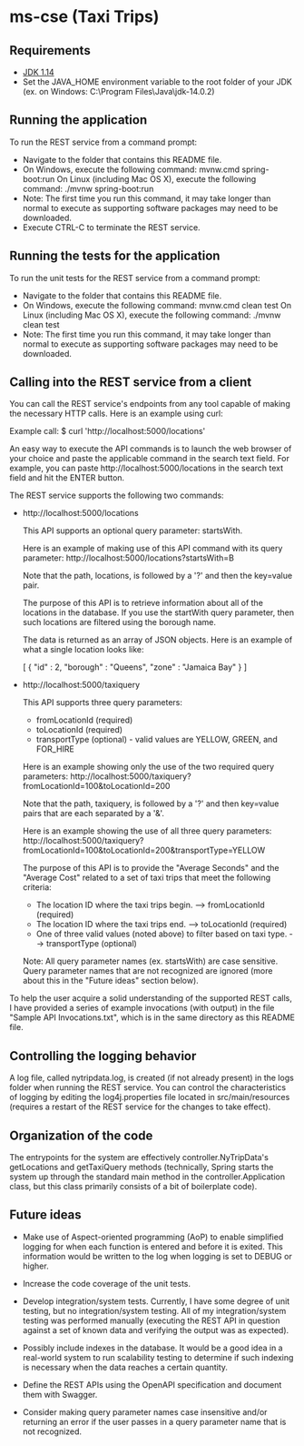 
# ms-cse (Taxi Trips)

## Requirements
* [JDK 1.14](https://www.oracle.com/java/technologies/javase-jdk14-downloads.html)
* Set the JAVA_HOME environment variable to the root folder of your JDK (ex. on Windows: C:\Program Files\Java\jdk-14.0.2)

## Running the application

To run the REST service from a command prompt:
* Navigate to the folder that contains this README file.
* On Windows, execute the following command: mvnw.cmd spring-boot:run
  On Linux (including Mac OS X), execute the following command: ./mvnw spring-boot:run
* Note: The first time you run this command, it may take longer than normal to execute
  as supporting software packages may need to be downloaded.
* Execute CTRL-C to terminate the REST service.

## Running the tests for the application

To run the unit tests for the REST service from a command prompt:
* Navigate to the folder that contains this README file.
* On Windows, execute the following command: mvnw.cmd clean test
  On Linux (including Mac OS X), execute the following command: ./mvnw clean test
* Note: The first time you run this command, it may take longer than normal to execute
  as supporting software packages may need to be downloaded.

## Calling into the REST service from a client

You can call the REST service's endpoints from any tool capable of making the necessary
HTTP calls. Here is an example using curl:

Example call:
$ curl 'http://localhost:5000/locations'

An easy way to execute the API commands is to launch the web browser of your choice
and paste the applicable command in the search text field. For example, you can paste
http://localhost:5000/locations in the search text field and hit the ENTER button.

The REST service supports the following two commands:

* http://localhost:5000/locations

  This API supports an optional query parameter: startsWith.

  Here is an example of making use of this API command with its query parameter:
  http://localhost:5000/locations?startsWith=B

  Note that the path, locations, is followed by a '?' and then the key=value pair.

  The purpose of this API is to retrieve information about all of the locations in
  the database. If you use the startWith query parameter, then such locations are
  filtered using the borough name.

  The data is returned as an array of JSON objects. Here is an example of what a single location looks like:

  [ {
      "id" : 2,
      "borough" : "Queens",
      "zone" : "Jamaica Bay"
    }
  ]

* http://localhost:5000/taxiquery

  This API supports three query parameters:
  * fromLocationId (required)
  * toLocationId (required)
  * transportType (optional) - valid values are YELLOW, GREEN, and FOR_HIRE

  Here is an example showing only the use of the two required query parameters:
  http://localhost:5000/taxiquery?fromLocationId=100&toLocationId=200

  Note that the path, taxiquery, is followed by a '?' and then key=value pairs
  that are each separated by a '&'.

  Here is an example showing the use of all three query parameters:
  http://localhost:5000/taxiquery?fromLocationId=100&toLocationId=200&transportType=YELLOW

  The purpose of this API is to provide the "Average Seconds" and the "Average Cost"
  related to a set of taxi trips that meet the following criteria:
  * The location ID where the taxi trips begin. --> fromLocationId (required)
  * The location ID where the taxi trips end. --> toLocationId (required)
  * One of three valid values (noted above) to filter based on taxi type. --> transportType (optional)

  Note: All query parameter names (ex. startsWith) are case sensitive. Query parameter names that
  are not recognized are ignored (more about this in the "Future ideas" section below).

To help the user acquire a solid understanding of the supported REST calls, I have provided
a series of example invocations (with output) in the file "Sample API Invocations.txt", which
is in the same directory as this README file.

## Controlling the logging behavior

A log file, called nytripdata.log, is created (if not already present) in the logs folder
when running the REST service. You can control the characteristics of logging by editing the
log4j.properties file located in src/main/resources (requires a restart of the REST service
for the changes to take effect).

## Organization of the code

The entrypoints for the system are effectively controller.NyTripData's getLocations and getTaxiQuery
methods (technically, Spring starts the system up through the standard main method in the
controller.Application class, but this class primarily consists of a bit of boilerplate code).

## Future ideas

* Make use of Aspect-oriented programming (AoP) to enable simplified logging for when each
  function is entered and before it is exited. This information would be written to the log
  when logging is set to DEBUG or higher.

* Increase the code coverage of the unit tests.

* Develop integration/system tests. Currently, I have some degree of unit testing, but no
  integration/system testing. All of my integration/system testing was performed manually
  (executing the REST API in question against a set of known data and verifying the output
  was as expected).

* Possibly include indexes in the database. It would be a good idea in a real-world system to run
  scalability testing to determine if such indexing is necessary when the data reaches a certain quantity.

* Define the REST APIs using the OpenAPI specification and document them with Swagger.

* Consider making query parameter names case insensitive and/or returning an error if the user passes in
  a query parameter name that is not recognized.

